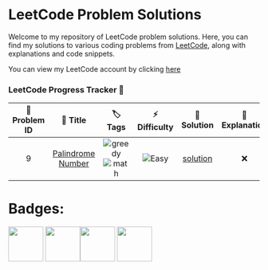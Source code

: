 # LeetCode Problem Solutions

Welcome to my repository of LeetCode problem solutions. Here, you can find my solutions to various coding problems from [LeetCode](https://leetcode.com/), along with explanations and code snippets.

You can view my LeetCode account by clicking [here](https://leetcode.com/GiacomoLeetCode/)
### LeetCode Progress Tracker 📅
|🎯 Problem ID |📌 Title |🏷️ Tags |⚡ Difficulty |📝 Solution | 📖Explanation |
|:------------:|:-------:|:------:|:------------:|:----------:|:--------------:|
| 9 | [Palindrome Number](https://leetcode.com/problems/palindrome-number/description//) | <center>![greedy](https://img.shields.io/badge/-greedy-yellow)</center> <center>![math](https://img.shields.io/badge/-math-green)</center> | ![Easy](https://img.shields.io/badge/-Easy-brightgreen) | [solution](problems/9.palindrome.number/Solution.py) | <center>❌</center> |


# Badges: 

<img src="https://assets.leetcode.com/static_assets/others/Introduction_to_Pandas_Badge.png" width="70"> <img src="https://assets.leetcode.com/static_assets/marketing/lg50.png" width="70"><img src="https://assets.leetcode.com/static_assets/marketing/2024-50-lg.png" width="70"> <img src="https://assets.leetcode.com/static_assets/marketing/2024-100-lg.png" width="70">
